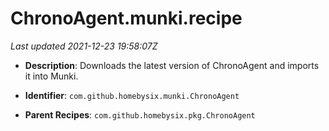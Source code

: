 # ChronoAgent.munki.recipe

_Last updated 2021-12-23 19:58:07Z_

- **Description**: Downloads the latest version of ChronoAgent and imports it into Munki.

- **Identifier**: `com.github.homebysix.munki.ChronoAgent`

- **Parent Recipes**: `com.github.homebysix.pkg.ChronoAgent`